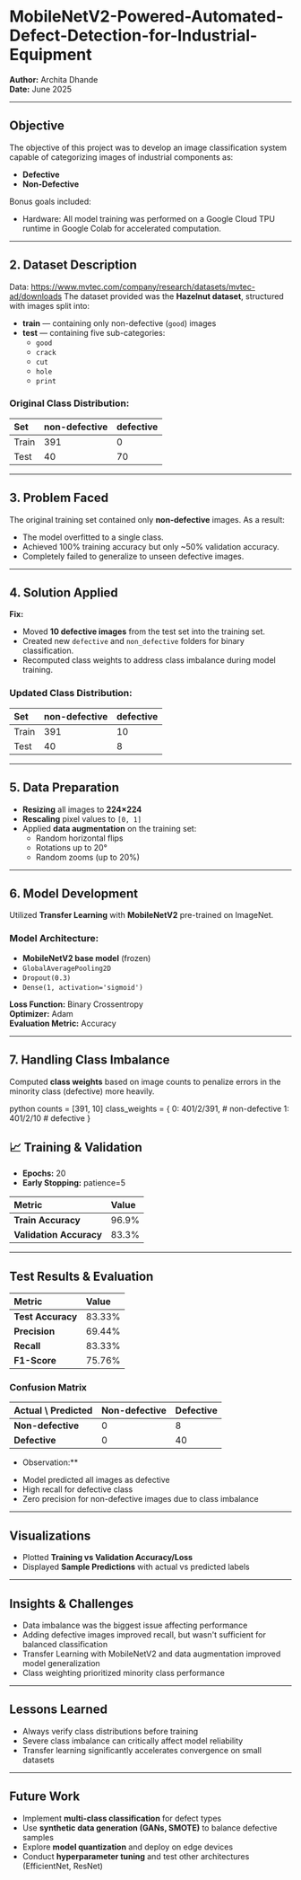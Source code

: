 # MobileNetV2-Powered-Automated-Defect-Detection-for-Industrial-Equipment

**Author:** Archita Dhande  
**Date:** June 2025  

---

## Objective

The objective of this project was to develop an image classification system capable of categorizing images of industrial components as:
- **Defective**
- **Non-Defective**

Bonus goals included:
- Hardware: All model training was performed on a Google Cloud TPU runtime in Google Colab for accelerated computation.

---

## 2. Dataset Description
Data: https://www.mvtec.com/company/research/datasets/mvtec-ad/downloads
The dataset provided was the **Hazelnut dataset**, structured with images split into:
- **train** — containing only non-defective (`good`) images  
- **test** — containing five sub-categories:
  - `good`
  - `crack`
  - `cut`
  - `hole`
  - `print`

### Original Class Distribution:
| Set   | non-defective | defective |
|:------------|:----------------|:------------|
| Train | 391 | 0 |
| Test  | 40  | 70 |

---

## 3. Problem Faced

The original training set contained only **non-defective** images. As a result:
- The model overfitted to a single class.
- Achieved 100% training accuracy but only ~50% validation accuracy.
- Completely failed to generalize to unseen defective images.

---

## 4. Solution Applied

**Fix:**  
- Moved **10 defective images** from the test set into the training set.
- Created new `defective` and `non_defective` folders for binary classification.
- Recomputed class weights to address class imbalance during model training.

### Updated Class Distribution:
| Set   | non-defective | defective |
|:------------|:----------------|:------------|
| Train | 391 | 10 |
| Test  | 40  | 8 |

---

## 5. Data Preparation

- **Resizing** all images to **224×224**
- **Rescaling** pixel values to `[0, 1]`
- Applied **data augmentation** on the training set:
  - Random horizontal flips
  - Rotations up to 20°
  - Random zooms (up to 20%)

---

## 6. Model Development

Utilized **Transfer Learning** with **MobileNetV2** pre-trained on ImageNet.

### Model Architecture:
- **MobileNetV2 base model** (frozen)
- `GlobalAveragePooling2D`
- `Dropout(0.3)`
- `Dense(1, activation='sigmoid')`

**Loss Function:** Binary Crossentropy  
**Optimizer:** Adam  
**Evaluation Metric:** Accuracy  

---

## 7. Handling Class Imbalance

Computed **class weights** based on image counts to penalize errors in the minority class (defective) more heavily.

python
counts = [391, 10]
class_weights = {
    0: 401/2/391,  # non-defective
    1: 401/2/10    # defective
}


## 📈 Training & Validation

- **Epochs:** 20  
- **Early Stopping:** patience=5  

| Metric               | Value  |
|:---------------------|:--------|
| **Train Accuracy**       | 96.9%   |
| **Validation Accuracy**  | 83.3%   |

---

## Test Results & Evaluation

| Metric        | Value  |
|:---------------|:--------|
| **Test Accuracy**  | 83.33%  |
| **Precision**      | 69.44%  |
| **Recall**         | 83.33%  |
| **F1-Score**       | 75.76%  |

### Confusion Matrix  

| Actual \\ Predicted | Non-defective | Defective |
|:--------------------|:----------------|:-----------|
| **Non-defective**    | 0                | 8          |
| **Defective**        | 0                | 40         |

* Observation:**  
- Model predicted all images as defective  
- High recall for defective class  
- Zero precision for non-defective images due to class imbalance  

---

## Visualizations

- Plotted **Training vs Validation Accuracy/Loss**
- Displayed **Sample Predictions** with actual vs predicted labels  

---

## Insights & Challenges

- Data imbalance was the biggest issue affecting performance  
- Adding defective images improved recall, but wasn't sufficient for balanced classification  
- Transfer Learning with MobileNetV2 and data augmentation improved model generalization  
- Class weighting prioritized minority class performance  

---

## Lessons Learned

- Always verify class distributions before training  
- Severe class imbalance can critically affect model reliability  
- Transfer learning significantly accelerates convergence on small datasets  

---

## Future Work

- Implement **multi-class classification** for defect types  
- Use **synthetic data generation (GANs, SMOTE)** to balance defective samples  
- Explore **model quantization** and deploy on edge devices  
- Conduct **hyperparameter tuning** and test other architectures (EfficientNet, ResNet)


